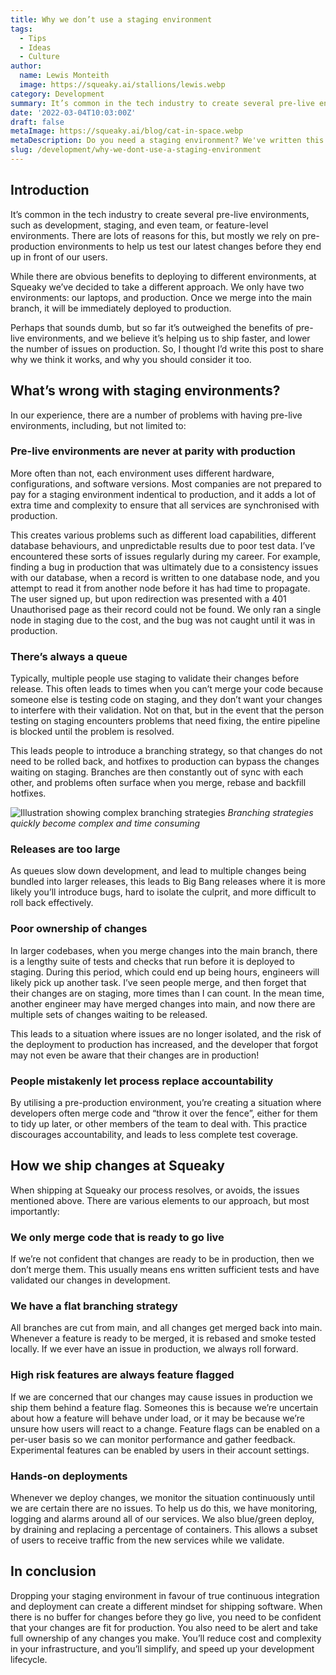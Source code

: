 ```yaml
---
title: Why we don’t use a staging environment
tags:
  - Tips
  - Ideas
  - Culture
author:
  name: Lewis Monteith
  image: https://squeaky.ai/stallions/lewis.webp
category: Development
summary: It’s common in the tech industry to create several pre-live environments, staging, and even team, or feature-level environments.
date: '2022-03-04T10:03:00Z'
draft: false
metaImage: https://squeaky.ai/blog/cat-in-space.webp
metaDescription: Do you need a staging environment? We've written this short blog post to share how an alternative approach is saving us time, and helping us ship better code.
slug: /development/why-we-dont-use-a-staging-environment
---
```


## Introduction

It’s common in the tech industry to create several pre-live environments, such as development, staging, and even team, or feature-level environments. There are lots of reasons for this, but mostly we rely on pre-production environments to help us test our latest changes before they end up in front of our users.

While there are obvious benefits to deploying to different environments, at Squeaky we’ve decided to take a different approach. We only have two environments: our laptops, and production. Once we merge into the main branch, it will be immediately deployed to production.

Perhaps that sounds dumb, but so far it’s outweighed the benefits of pre-live environments, and we believe it’s helping us to ship faster, and lower the number of issues on production. So, I thought I’d write this post to share why we think it works, and why you should consider it too.

## What’s wrong with staging environments?

In our experience, there are a number of problems with having pre-live environments, including, but not limited to:

### Pre-live environments are never at parity with production

More often than not, each environment uses different hardware, configurations, and software versions. Most companies are not prepared to pay for a staging environment indentical to production, and it adds a lot of extra time and complexity to ensure that all services are synchronised with production.

This creates various problems such as different load capabilities, different database behaviours, and unpredictable results due to poor test data. I’ve encountered these sorts of issues regularly during my career. For example, finding a bug in production that was ultimately due to a consistency issues with our database, when a record is written to one database node, and you attempt to read it from another node before it has had time to propagate. The user signed up, but upon redirection was presented with a 401 Unauthorised page as their record could not be found. We only ran a single node in staging due to the cost, and the bug was not caught until it was in production.

### There’s always a queue

Typically, multiple people use staging to validate their changes before release. This often leads to times when you can’t merge your code because someone else is testing code on staging, and they don’t want your changes to interfere with their validation. Not on that, but in the event that the person testing on staging encounters problems that need fixing, the entire pipeline is blocked until the problem is resolved.

This leads people to introduce a branching strategy, so that changes do not need to be rolled back, and hotfixes to production can bypass the changes waiting on staging. Branches are then constantly out of sync with each other, and problems often surface when you merge, rebase and backfill hotfixes.

![Illustration showing complex branching strategies](https://squeaky.ai/blog/branching-strategy.webp)
*Branching strategies quickly become complex and time consuming*

### Releases are too large

As queues slow down development, and lead to multiple changes being bundled into larger releases, this leads to Big Bang releases where it is more likely you’ll introduce bugs, hard to isolate the culprit, and more difficult to roll back effectively.

### Poor ownership of changes

In larger codebases, when you merge changes into the main branch, there is a lengthy suite of tests and checks that run before it is deployed to staging. During this period, which could end up being hours, engineers will likely pick up another task. I’ve seen people merge, and then forget that their changes are on staging, more times than I can count. In the mean time, another engineer may have merged changes into main, and now there are multiple sets of changes waiting to be released.

This leads to a situation where issues are no longer isolated, and the risk of the deployment to production has increased, and the developer that forgot may not even be aware that their changes are in production!

### People mistakenly let process replace accountability

By utilising a pre-production environment, you’re creating a situation where developers often merge code and “throw it over the fence”, either for them to tidy up later, or other members of the team to deal with. This practice discourages accountability, and leads to less complete test coverage.

## How we ship changes at Squeaky

When shipping at Squeaky our process resolves, or avoids, the issues mentioned above. There are various elements to our approach, but most importantly:

### We only merge code that is ready to go live

If we’re not confident that changes are ready to be in production, then we don’t merge them. This usually means ens written sufficient tests and have validated our changes in development.

### We have a flat branching strategy

All branches are cut from main, and all changes get merged back into main. Whenever a feature is ready to be merged, it is rebased and smoke tested locally. If we ever have an issue in production, we always roll forward.

### High risk features are always feature flagged

If we are concerned that our changes may cause issues in production we ship them behind a feature flag. Someones this is because we’re uncertain about how a feature will behave under load, or it may be because we’re unsure how users will react to a change. Feature flags can be enabled on a per-user basis so we can monitor performance and gather feedback. Experimental features can be enabled by users in their account settings.

### Hands-on deployments

Whenever we deploy changes, we monitor the situation continuously until we are certain there are no issues. To help us do this, we have monitoring, logging and alarms around all of our services. We also blue/green deploy, by draining and replacing a percentage of containers. This allows a subset of users to receive traffic from the new services while we validate.

## In conclusion

Dropping your staging environment in favour of true continuous integration and deployment can create a different mindset for shipping software. When there is no buffer for changes before they go live, you need to be confident that your changes are fit for production. You also need to be alert and take full ownership of any changes you make. You’ll reduce cost and complexity in your infrastructure, and you’ll simplify, and speed up your development lifecycle.
